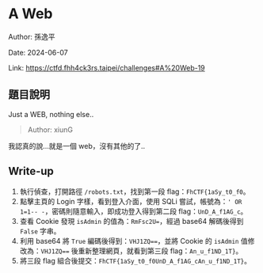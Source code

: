 # A Web

Author: 孫逸平

Date: 2024-06-07

Link: https://ctfd.fhh4ck3rs.taipei/challenges#A%20Web-19

## 題目說明

Just a WEB, nothing else..

> Author: xiunG

我認真的說...就是一個 web，沒有其他的了..

## Write-up

1. 執行偵查，打開路徑 `/robots.txt`，找到第一段 flag：`FhCTF{1aSy_t0_f0`。
2. 點擊主頁的 Login 字樣，看到登入介面，使用 SQLi 嘗試，帳號為：`' OR 1=1-- -`，密碼則隨意輸入，即成功登入得到第二段 flag：`UnD_A_f1AG_c`。
3. 查看 Cookie 發現 `isAdmin` 的值為：`RmFsc2U=`，經過 base64 解碼後得到 `False` 字串。
4. 利用 base64 將 `True` 編碼後得到：`VHJ1ZQ==`，並將 Cookie 的 `isAdmin` 值修改為：`VHJ1ZQ==` 後重新整理網頁，就看到第三段 flag：`An_u_f1ND_1T}`。
5. 將三段 flag 組合後提交：`FhCTF{1aSy_t0_f0UnD_A_f1AG_cAn_u_f1ND_1T}`。

